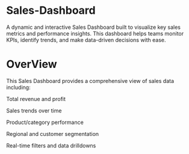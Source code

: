 # Sales-Dashboard
A dynamic and interactive Sales Dashboard built to visualize key sales metrics and performance insights. This dashboard helps teams monitor KPIs, identify trends, and make data-driven decisions with ease.
<br>
# OverView
This Sales Dashboard provides a comprehensive view of sales data including:

Total revenue and profit

Sales trends over time

Product/category performance

Regional and customer segmentation

Real-time filters and data drilldowns
<br>
